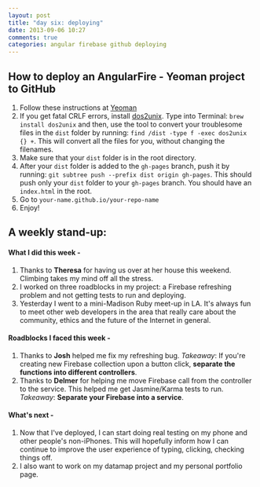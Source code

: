 ```yaml
---
layout: post
title: "day six: deploying"
date: 2013-09-06 10:27
comments: true
categories: angular firebase github deploying
---
```

## How to deploy an AngularFire - Yeoman project to GitHub

1. Follow these instructions at [Yeoman](http://yeoman.io/deployment.html)
2. If you get fatal CRLF errors, install [dos2unix](http://linuxcommand.org/man_pages/dos2unix1.html). Type into Terminal: ```brew install dos2unix``` and then, use the tool to convert your troublesome files in the ```dist``` folder by running: ```find /dist -type f -exec dos2unix {} +```. This will convert all the files for you, without changing the filenames.
3. Make sure that your ```dist``` folder is in the root directory.
4. After your ```dist``` folder is added to the ```gh-pages``` branch, push it by running: ```git subtree push --prefix dist origin gh-pages```. This should push only your ```dist``` folder to your ```gh-pages``` branch. You should have an ```index.html``` in the root.
5. Go to ```your-name.github.io/your-repo-name```
6. Enjoy!

## A weekly stand-up:

#### What I did this week -
1. Thanks to **Theresa** for having us over at her house this weekend. Climbing takes my mind off all the stress.
2. I worked on three roadblocks in my project: a Firebase refreshing problem and not getting tests to run and deploying.
3. Yesterday I went to a mini-Madison Ruby meet-up in LA. It's always fun to meet other web developers in the area that really care about the community, ethics and the future of the Internet in general.

#### Roadblocks I faced this week -
1. Thanks to **Josh** helped me fix my refreshing bug. *Takeaway*: If you're creating new Firebase collection upon a button click, **separate the functions into different controllers**.
2. Thanks to **Delmer** for helping me move Firebase call from the controller to the service. This helped me get Jasmine/Karma tests to run. *Takeaway*: **Separate your Firebase into a service**.

#### What's next -
1. Now that I've deployed, I can start doing real testing on my phone and other people's non-iPhones. This will hopefully inform how I can continue to improve the user experience of typing, clicking, checking things off.
2. I also want to work on my datamap project and my personal portfolio page.
